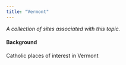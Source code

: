 ```yaml
---
title: "Vermont"
---
```



*A collection of sites associated with this topic.*

#### Background

Catholic places of interest in Vermont


